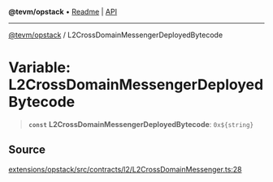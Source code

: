**@tevm/opstack** • [Readme](../README.md) \| [API](../globals.md)

***

[@tevm/opstack](../README.md) / L2CrossDomainMessengerDeployedBytecode

# Variable: L2CrossDomainMessengerDeployedBytecode

> **`const`** **L2CrossDomainMessengerDeployedBytecode**: ```0x${string}```

## Source

[extensions/opstack/src/contracts/l2/L2CrossDomainMessenger.ts:28](https://github.com/evmts/tevm-monorepo/blob/main/extensions/opstack/src/contracts/l2/L2CrossDomainMessenger.ts#L28)
